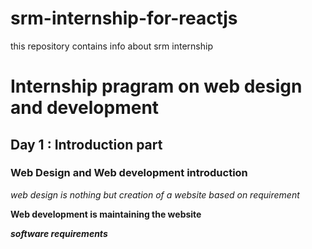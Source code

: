 # srm-internship-for-reactjs
this repository contains info about srm internship
# Internship pragram on web design and development

## Day 1 : Introduction part

### Web Design and Web development introduction

*web design is nothing but creation of a website based on requirement*

**Web development is maintaining the website**

***software requirements***
